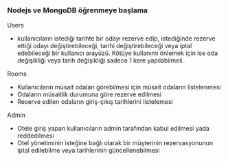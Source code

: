 ### Nodejs ve MongoDB öğrenmeye başlama

Users
- kullanıcıların istediği tarihte bir odayı rezerve edip, istediğinde rezerve ettiği odayı
değiştirebileceği, tarihi değiştirebileceği veya iptal edebileceği bir kullanıcı arayüzü. Kötüye kullanımı önlemek için ise oda değişikliği veya tarih değişikliği sadece 1
kere yapılabilmeli.

Rooms
- Kullanıcıların müsait odaları görebilmesi için müsait odaların listelenmesi
- Odaların müsaitlik durumuna göre rezerve edilmesi
- Reserve edilen odaların giriş-çıkış tarihlerini listelemesi

Admin
- Otele giriş yapan kullanıcıların admin tarafından kabul edilmesi yada reddedilmesi
- Otel yönetiminin isteğine bağlı olarak bir müşterinin rezervasyonunun iptal edilebilme
veya tarihlerinin güncellenebilmesi

